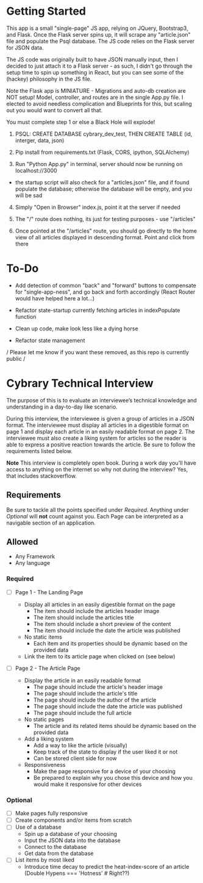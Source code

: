 # Getting Started

This app is a small "single-page" JS app, relying on JQuery, Bootstrap3, and Flask. Once the Flask server spins up, it will scrape any "article.json" file and populate the Psql database. The JS code relies on the Flask server for JSON data.

The JS code was originally built to have JSON manually input, then I decided to just attach it to a Flask server - as such, I didn't go through the setup time to spin up something in React, but you can see some of the (hackey) philosophy in the JS file.

Note the Flask app is MINIATURE - Migrations and auto-db creation are NOT setup! Model, controller, and routes are in the single App.py file. I elected to avoid needless complication and Blueprints for this, but scaling out you would want to convert all that.

You must complete step 1 or else a Black Hole will explode!

1. PSQL: CREATE DATABASE cybrary_dev_test, THEN CREATE TABLE (id, interger, data, json)

2. Pip install from requirements.txt (Flask, CORS, ipython, SQLAlchemy)

3. Run "Python App.py" in terminal, server should now be running on localhost://3000
  - the startup script will also check for a "articles.json" file, and if found populate the database; otherwise the database will be empty, and you will be sad

4. Simply "Open in Browser" index.js, point it at the server if needed

5. The "/" route does nothing, its just for testing purposes - use "/articles"

6. Once pointed at the "/articles" route, you should go directly to the home view of all articles displayed in descending format. Point and click from there


# To-Do

- Add detection of common "back" and "forward" buttons to compensate for "single-app-ness", and go back and forth accordingly (React Router would have helped here a lot...)

- Refactor state-startup currently fetching articles in indexPopulate function

- Clean up code, make look less like a dying horse

- Refactor state management






\/ Please let me know if you want these removed, as this repo is currently public \/


# Cybrary Technical Interview
The purpose of this is to evaluate an interviewee’s technical knowledge and understanding in a day-to-day like scenario.

During this interview, the interviewee is given a group of articles in a JSON format. The interviewee must display all articles in a digestible format on page 1 and display each article in an easily readable format on page 2. The interviewee must also create a liking system for articles so the reader is able to express a positive reaction towards the article. Be sure to follow the requirements listed below.

**Note**
This interview is completely open book. During a work day you'll have access to anything on the internet so why not during the interview? Yes, that includes stackoverflow.

## Requirements
Be sure to tackle all the points specified under *Required*. Anything under *Optional* will **not** count against you.
Each Page can be interpreted as a navigable section of an application.

## Allowed
- Any Framework
- Any language

### Required
- [ ] Page 1 - The Landing Page
  * Display all articles in an easily digestible format on the page
    * The item should include the articles header image
    * The item should include the articles title
    * The item should include a short preview of the content
    * The item should include the date the article was published
  * No static items
    * Each item and its properties should be dynamic based on the provided data
  * Link the item to its article page when clicked on (see below)
    
- [ ] Page 2 - The Article Page
  * Display the article in an easily readable format
    * The page should include the article's header image
    * The page should include the article's title
    * The page should include the author of the article
    * The page should include the date the article was published
    * The page should include the full article
  * No static pages
    * The article and its related items should be dynamic based on the provided data
  * Add a liking system
    * Add a way to like the article (visually)
    * Keep track of the state to display if the user liked it or not
    * Can be stored client side for now
  * Responsiveness
    * Make the page responsive for a device of your choosing
    * Be prepared to explain why you chose this device and how you would make it responsive for other devices

### Optional
- [ ] Make pages fully responsive
- [ ] Create components and/or items from scratch
- [ ] Use of a database
  * Spin up a database of your choosing
  * Input the JSON data into the database
  * Connect to the database
  * Get data from the database
- [ ] List items by most liked
  * Introduce time decay to predict the heat-index-score of an article (Double Hypens === 'Hotness' # Right??)
